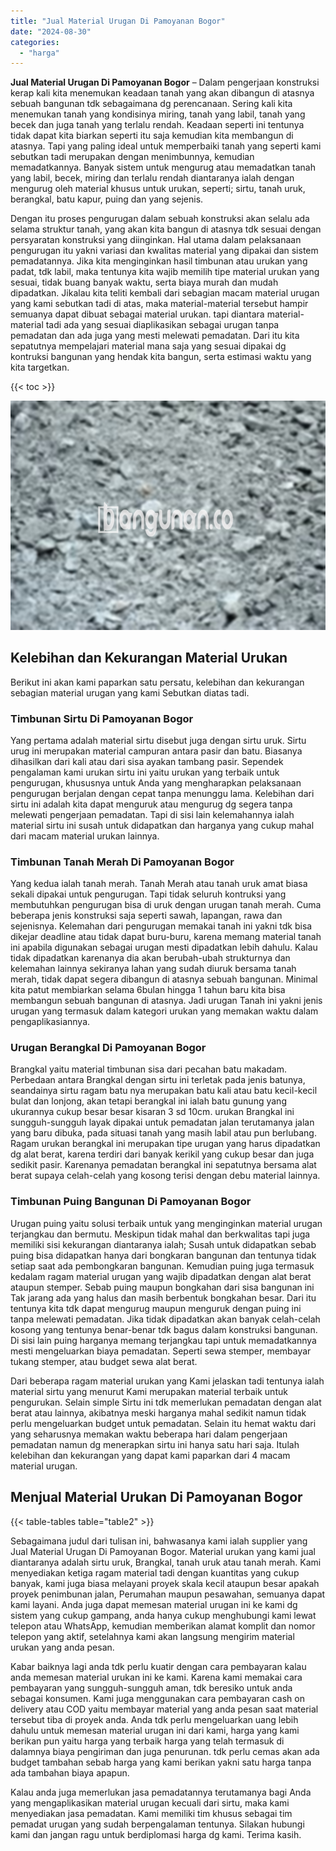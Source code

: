```yaml
---
title: "Jual Material Urugan Di Pamoyanan Bogor"
date: "2024-08-30"
categories: 
  - "harga"
---
```


**Jual Material Urugan Di Pamoyanan Bogor** – Dalam pengerjaan konstruksi kerap kali kita menemukan keadaan tanah yang akan dibangun di atasnya sebuah bangunan tdk sebagaimana dg perencanaan. Sering kali kita menemukan tanah yang kondisinya miring, tanah yang labil, tanah yang becek dan juga tanah yang terlalu rendah. Keadaan seperti ini tentunya tidak dapat kita biarkan seperti itu saja kemudian kita membangun di atasnya. Tapi yang paling ideal untuk memperbaiki tanah yang seperti kami sebutkan tadi merupakan dengan menimbunnya, kemudian memadatkannya. Banyak sistem untuk mengurug atau memadatkan tanah yang labil, becek, miring dan terlalu rendah diantaranya ialah dengan mengurug oleh material khusus untuk urukan, seperti; sirtu, tanah uruk, berangkal, batu kapur, puing dan yang sejenis.

Dengan itu proses pengurugan dalam sebuah konstruksi akan selalu ada selama struktur tanah, yang akan kita bangun di atasnya tdk sesuai dengan persyaratan konstruksi yang diinginkan. Hal utama dalam pelaksanaan pengurugan itu yakni variasi dan kwalitas material yang dipakai dan sistem pemadatannya. Jika kita menginginkan hasil timbunan atau urukan yang padat, tdk labil, maka tentunya kita wajib memilih tipe material urukan yang sesuai, tidak buang banyak waktu, serta biaya murah dan mudah dipadatkan. Jikalau kita teliti kembali dari sebagian macam material urugan yang kami sebutkan tadi di atas, maka material-material tersebut hampir semuanya dapat dibuat sebagai material urukan. tapi diantara material-material tadi ada yang sesuai diaplikasikan sebagai urugan tanpa pemadatan dan ada juga yang mesti melewati pemadatan. Dari itu kita sepatutnya mempelajari material mana saja yang sesuai dipakai dg kontruksi bangunan yang hendak kita bangun, serta estimasi waktu yang kita targetkan.

{{< toc >}}

![Jual Material Urugan Di Pamoyanan Bogor](/images/jual-urugan-05.png)

## Kelebihan dan Kekurangan Material Urukan

Berikut ini akan kami paparkan satu persatu, kelebihan dan kekurangan sebagian material urugan yang kami Sebutkan diatas tadi.

### Timbunan Sirtu Di Pamoyanan Bogor

Yang pertama adalah material sirtu disebut juga dengan sirtu uruk. Sirtu urug ini merupakan material campuran antara pasir dan batu. Biasanya dihasilkan dari kali atau dari sisa ayakan tambang pasir. Sependek pengalaman kami urukan sirtu ini yaitu urukan yang terbaik untuk pengurugan, khususnya untuk Anda yang mengharapkan pelaksanaan pengurugan berjalan dengan cepat tanpa menunggu lama. Kelebihan dari sirtu ini adalah kita dapat menguruk atau mengurug dg segera tanpa melewati pengerjaan pemadatan. Tapi di sisi lain kelemahannya ialah material sirtu ini susah untuk didapatkan dan harganya yang cukup mahal dari macam material urukan lainnya.

### Timbunan Tanah Merah Di Pamoyanan Bogor

Yang kedua ialah tanah merah. Tanah Merah atau tanah uruk amat biasa sekali dipakai untuk pengurugan. Tapi tidak seluruh kontruksi yang membutuhkan pengurugan bisa di uruk dengan urugan tanah merah. Cuma beberapa jenis konstruksi saja seperti sawah, lapangan, rawa dan sejenisnya. Kelemahan dari pengurugan memakai tanah ini yakni tdk bisa dikejar deadline atau tidak dapat buru-buru, karena memang material tanah ini apabila digunakan sebagai urugan mesti dipadatkan lebih dahulu. Kalau tidak dipadatkan karenanya dia akan berubah-ubah strukturnya dan kelemahan lainnya sekiranya lahan yang sudah diuruk bersama tanah merah, tidak dapat segera dibangun di atasnya sebuah bangunan. Minimal kita patut membiarkan selama 6bulan hingga 1 tahun baru kita bisa membangun sebuah bangunan di atasnya. Jadi urugan Tanah ini yakni jenis urugan yang termasuk dalam kategori urukan yang memakan waktu dalam pengaplikasiannya.

### Urugan Berangkal Di Pamoyanan Bogor

Brangkal yaitu material timbunan sisa dari pecahan batu makadam. Perbedaan antara Brangkal dengan sirtu ini terletak pada jenis batunya, seandainya sirtu ragam batu nya merupakan batu kali atau batu kecil-kecil bulat dan lonjong, akan tetapi berangkal ini ialah batu gunung yang ukurannya cukup besar besar kisaran 3 sd 10cm. urukan Brangkal ini sungguh-sungguh layak dipakai untuk pemadatan jalan terutamanya jalan yang baru dibuka, pada situasi tanah yang masih labil atau pun berlubang. Ragam urukan berangkal ini merupakan tipe urugan yang harus dipadatkan dg alat berat, karena terdiri dari banyak kerikil yang cukup besar dan juga sedikit pasir. Karenanya pemadatan berangkal ini sepatutnya bersama alat berat supaya celah-celah yang kosong terisi dengan debu material lainnya.

### Timbunan Puing Bangunan Di Pamoyanan Bogor

Urugan puing yaitu solusi terbaik untuk yang menginginkan material urugan terjangkau dan bermutu. Meskipun tidak mahal dan berkwalitas tapi juga memiliki sisi kekurangan diantaranya ialah; Susah untuk didapatkan sebab puing bisa didapatkan hanya dari bongkaran bangunan dan tentunya tidak setiap saat ada pembongkaran bangunan. Kemudian puing juga termasuk kedalam ragam material urugan yang wajib dipadatkan dengan alat berat ataupun stemper. Sebab puing maupun bongkahan dari sisa bangunan ini Tak jarang ada yang halus dan masih berbentuk bongkahan besar. Dari itu tentunya kita tdk dapat mengurug maupun menguruk dengan puing ini tanpa melewati pemadatan. Jika tidak dipadatkan akan banyak celah-celah kosong yang tentunya benar-benar tdk bagus dalam konstruksi bangunan. Di sisi lain puing harganya memang terjangkau tapi untuk memadatkannya mesti mengeluarkan biaya pemadatan. Seperti sewa stemper, membayar tukang stemper, atau budget sewa alat berat.

Dari beberapa ragam material urukan yang Kami jelaskan tadi tentunya ialah material sirtu yang menurut Kami merupakan material terbaik untuk pengurukan. Selain simple Sirtu ini tdk memerlukan pemadatan dengan alat berat atau lainnya, akibatnya meski harganya mahal sedikit namun tidak perlu mengeluarkan budget untuk pemadatan. Selain itu hemat waktu dari yang seharusnya memakan waktu beberapa hari dalam pengerjaan pemadatan namun dg menerapkan sirtu ini hanya satu hari saja. Itulah kelebihan dan kekurangan yang dapat kami paparkan dari 4 macam material urugan.

## Menjual Material Urukan Di Pamoyanan Bogor

{{< table-tables table="table2" >}}

Sebagaimana judul dari tulisan ini, bahwasanya kami ialah supplier yang Jual Material Urugan Di Pamoyanan Bogor. Material urukan yang kami jual diantaranya adalah sirtu uruk, Brangkal, tanah uruk atau tanah merah. Kami menyediakan ketiga ragam material tadi dengan kuantitas yang cukup banyak, kami juga biasa melayani proyek skala kecil ataupun besar apakah proyek penimbunan jalan, Perumahan maupun pesawahan, semuanya dapat kami layani. Anda juga dapat memesan material urugan ini ke kami dg sistem yang cukup gampang, anda hanya cukup menghubungi kami lewat telepon atau WhatsApp, kemudian memberikan alamat komplit dan nomor telepon yang aktif, setelahnya kami akan langsung mengirim material urukan yang anda pesan.

Kabar baiknya lagi anda tdk perlu kuatir dengan cara pembayaran kalau anda memesan material urukan ini ke kami. Karena kami memakai cara pembayaran yang sungguh-sungguh aman, tdk beresiko untuk anda sebagai konsumen. Kami juga menggunakan cara pembayaran cash on delivery atau COD yaitu membayar material yang anda pesan saat material tersebut tiba di proyek anda. Anda tdk perlu mengeluarkan uang lebih dahulu untuk memesan material urugan ini dari kami, harga yang kami berikan pun yaitu harga yang terbaik harga yang telah termasuk di dalamnya biaya pengiriman dan juga penurunan. tdk perlu cemas akan ada budget tambahan sebab harga yang kami berikan yakni satu harga tanpa ada tambahan biaya apapun.

Kalau anda juga memerlukan jasa pemadatannya terutamanya bagi Anda yang mengaplikasikan material urugan kecuali dari sirtu, maka kami menyediakan jasa pemadatan. Kami memiliki tim khusus sebagai tim pemadat urugan yang sudah berpengalaman tentunya. Silakan hubungi kami dan jangan ragu untuk berdiplomasi harga dg kami. Terima kasih.
